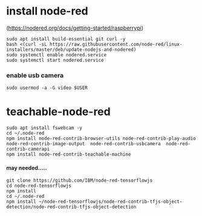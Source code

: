 # install node-red 

(https://nodered.org/docs/getting-started/raspberrypi)
```
sudo apt install build-essential git curl -y
bash <(curl -sL https://raw.githubusercontent.com/node-red/linux-installers/master/deb/update-nodejs-and-nodered)
sudo systemctl enable nodered.service
sudo systemctl start nodered.service
```
### enable usb camera
```
sudo usermod -a -G video $USER

```
# teachable-node-red

```
sudo apt install fswebcam -y
cd ~/.node-red
npm install node-red-contrib-browser-utils node-red-contrib-play-audio node-red-contrib-image-output  node-red-contrib-usbcamera  node-red-contrib-camerapi
npm install node-red-contrib-teachable-machine
```




#### may needed.....

```
git clone https://github.com/IBM/node-red-tensorflowjs
cd node-red-tensorflowjs
npm install
cd ~/.node-red
npm install ~/node-red-tensorflowjs/node-red-contrib-tfjs-object-detection/node-red-contrib-tfjs-object-detection
```
